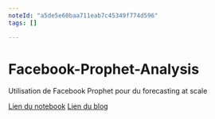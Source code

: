 ```yaml
---
noteId: "a5de5e60baa711eab7c45349f774d596"
tags: []

---
```


# Facebook-Prophet-Analysis
Utilisation de Facebook Prophet pour du forecasting at scale

[Lien du notebook](https://github.com/INGENIANCE/Facebook-Prophet-Analysis)
[Lien du blog]()
